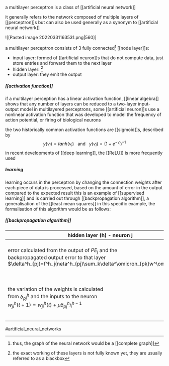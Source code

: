 a multilayer perceptron is a class of [[artificial neural network]]

it generally refers to the  network composed of multiple layers of [[perceptron]]s but can also be used generally as a synonym to [[artificial neural network]]

![[Pasted image 20220331163531.png|560]]

a multilayer perceptron consists of 3 fully connected[^1]  [[node layer]]s:
- input layer: formed of [[artificial neuron]]s that do not compute data, just store entries and forward them to the next layer
- hidden layer: [^2]
- output layer: they emit the output

##### [[activation function]] 

if a multilayer perception has a linear activation function,  [[linear algebra]] shows that any number of layers can be reduced to a two-layer input-output model
in multilayered perceptrons, some [[artificial neuron]]s use a nonlinear activation function that was developed to model the frequency of action potential, or firing of biological neurons

the two historically common activation functions are [[sigmoid]]s, described by
$$y(v_i) = tanh(v_i) \ \ \text{ and }\ \ y(v_i)=(1+e^{-v_i})^{-1}$$
in recent developments of [[deep learning]], the [[ReLU]] is more frequently used

  
##### learning

learning occurs in the perceptron by changing the connection weights after each piece of data is processed, based on the amount of error in the output compared to the expected result
this is an example of [[supervised learning]] and is carried out through [[backpropagation algorithm]], a generalisation of the [[least mean squares]]
in this specific example, the formalisation of this algorithm would be as follows:

##### [[backpropagation algorithm]]

hidden layer (h) - neuron j | output layer (o) - neuron k
------------- | -------------
error calculated from the output of $PE_j$ and the <br> backpropagated output error to that layer <br> $\delta^h_{pj}=f^h_j(neta^h_{pj}\sum_k\delta^\omicron_{pk}w^\omicron_{kj})$  |   error calculated from the output of $PE_j$ <br> and output error $\delta_{pk}$ <br> $\delta^\omicron_{pk} = \delta_{pk}f^0_k(neta^0_{pk})$
the variation of the weights is calculated <br> from $\delta^h_{pj}$ and the inputs to the neuron <br> $w^h_{ji}(t+1)=w^h_{ji}(t)+\mu\delta^h_{pj}i^{h-1}_i$ | the variation of the weights is calculated<br> from $\delta^o_{pk}$ and inputs to the neuron <br> $w^o_{kj}(t+1)=w^o_{kj}(t)+\mu\delta^o_{pk}i^{o-1}_{pj}$


 

#artificial_neural_networks  

[^1]: thus, the graph of the neural network would be a [[complete graph]]
[^2]: the exact working of these layers is not fully known yet, they are usually referred to as a blackbox